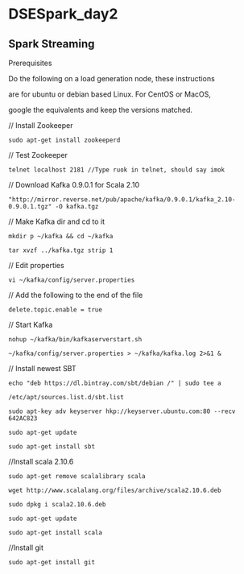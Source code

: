 # DSESpark_day2




## Spark Streaming

Prerequisites

Do the following on a load generation node, these instructions

are for ubuntu or debian based Linux. For CentOS or MacOS,

google the equivalents and keep the versions matched.

// Install Zookeeper

```
sudo apt-get install zookeeperd
```

// Test Zookeeper

```
telnet localhost 2181 //Type ruok in telnet, should say imok
```

// Download Kafka 0.9.0.1 for Scala 2.10

```
"http://mirror.reverse.net/pub/apache/kafka/0.9.0.1/kafka_2.10-0.9.0.1.tgz" -O kafka.tgz
```


// Make Kafka dir and cd to it
```
mkdir ­p ~/kafka && cd ~/kafka
```

```
tar ­xvzf ../kafka.tgz ­­strip 1
```

// Edit properties

```
vi ~/kafka/config/server.properties
```

// Add the following to the end of the file
```
delete.topic.enable = true
```
// Start Kafka
```
nohup ~/kafka/bin/kafka­server­start.sh
```

```
~/kafka/config/server.properties > ~/kafka/kafka.log 2>&1 &
```

// Install newest SBT
```
echo "deb https://dl.bintray.com/sbt/debian /" | sudo tee ­a
```
```
/etc/apt/sources.list.d/sbt.list
```
```
sudo apt-key adv ­­keyserver hkp://keyserver.ubuntu.com:80 --recv 642AC823
```

```
sudo apt-get update
```
```
sudo apt-get install sbt
```
//Install scala 2.10.6
```
sudo apt-get remove scala­library scala

wget http://www.scala­lang.org/files/archive/scala­2.10.6.deb

sudo dpkg ­i scala­2.10.6.deb

sudo apt-get update

sudo apt-get install scala
```
//Install git

```
sudo apt-get install git
```
